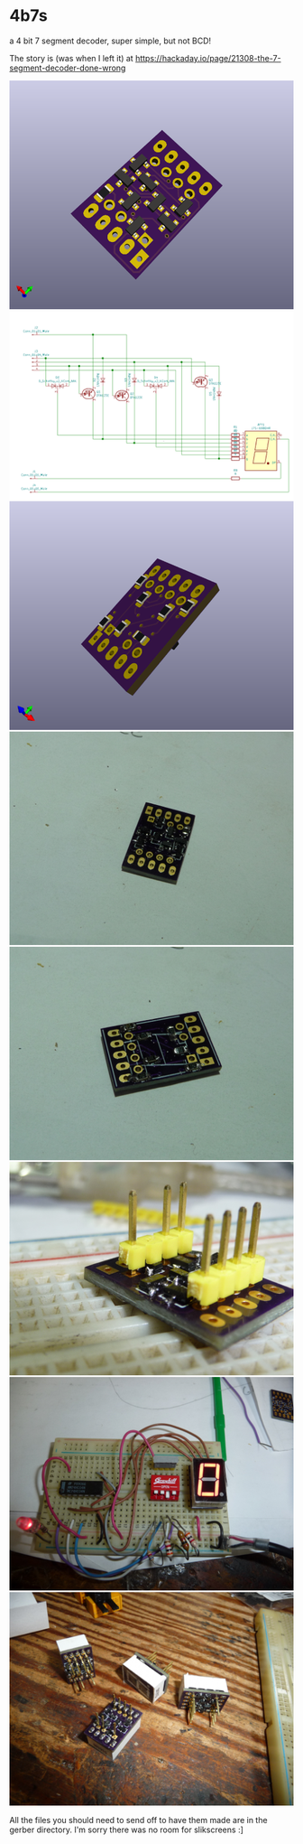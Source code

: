 # 4b7s
a 4 bit 7 segment decoder, super simple, but not BCD!

The story is (was when I left it) at 
 https://hackaday.io/page/21308-the-7-segment-decoder-done-wrong
 

![](micro7Decoder.png)
![](micro7DecoderSch.png)
![](micro7Decoderb.png)
![](p1300022.jpg)
![](p1300023.jpg)
![](p1300024.jpg)
![](p1300027.jpg)
![](p1320563.jpg)

All the files you should need to send off to have them made are in
the gerber directory. I'm sorry there was no room for slikscreens :]



